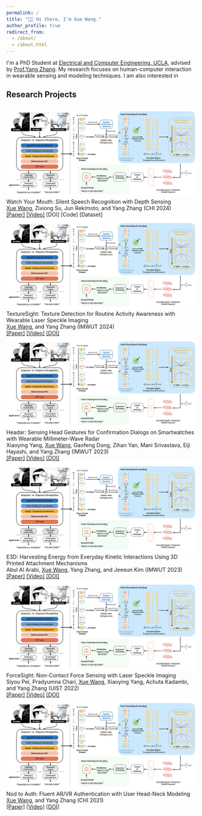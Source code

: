 ```yaml
---
permalink: /
title: "👋🏻 Hi there, I'm Xue Wang."
author_profile: true
redirect_from: 
  - /about/
  - /about.html
---
```


I'm a PhD Student at [Electrical and Computer Engineering, UCLA](https://www.ee.ucla.edu/), advised by [Prof.Yang Zhang](https://yangzhang.dev/). My research focuses on human-computer interaction in wearable sensing and modeling techniques. I am also interested in 

<h2 id='Research Projects'>Research Projects</h2>


<div class="project">
  <img src="/images/Teaser Figure.png" alt="Project Image" class="project-image">
  <div class="project-description">
    <div class="project-title">Watch Your Mouth: Silent Speech Recognition with Depth Sensing</div>
    <div class="project-authors"><u>Xue Wang</u>, Zixiong Su, Jun Rekimoto, and Yang Zhang (CHI 2024)</div>
    <div class="project-links"><a href="link-to-project">[Paper]</a> <a href="link-to-project">[Video]</a> [DOI] [Code] [Dataset] </div>
  </div>
</div>

<div class="project">
  <img src="/images/Teaser Figure.png" alt="Project Image" class="project-image">
  <div class="project-description">
    <div class="project-title">TextureSight: Texture Detection for Routine Activity Awareness with Wearable Laser Speckle Imaging</div>
    <div class="project-authors"><u>Xue Wang</u>, and Yang Zhang (IMWUT 2024)</div>
    <div class="project-links"><a href="link-to-project">[Paper]</a> <a href="link-to-project">[Video]</a> <a href="link-to-project">[DOI]</a> </div>
  </div>
</div>

<div class="project">
  <img src="/images/Teaser Figure.png" alt="Project Image" class="project-image">
  <div class="project-description">
    <div class="project-title">Headar: Sensing Head Gestures for Confirmation Dialogs on Smartwatches with Wearable Millimeter-Wave Radar</div>
    <div class="project-authors">Xiaoying Yang, <u>Xue Wang</u>, Gaofeng Dong, Zihan Yan, Mani Srivastava, Eiji Hayashi, and Yang Zhang (IMWUT 2023)</div>
    <div class="project-links"><a href="link-to-project">[Paper]</a> <a href="link-to-project">[Video]</a> <a href="link-to-project">[DOI]</a> </div>
  </div>
</div>

<div class="project">
  <img src="/images/Teaser Figure.png" alt="Project Image" class="project-image">
  <div class="project-description">
    <div class="project-title">E3D: Harvesting Energy from Everyday Kinetic Interactions Using 3D Printed Attachment Mechanisms</div>
    <div class="project-authors">Abul Al Arabi, <u>Xue Wang</u>, Yang Zhang, and Jeeeun Kim (IMWUT 2023)</div>
    <div class="project-links"><a href="link-to-project">[Paper]</a> <a href="link-to-project">[Video]</a> <a href="link-to-project">[DOI]</a> </div>
  </div>
</div>

<div class="project">
  <img src="/images/Teaser Figure.png" alt="Project Image" class="project-image">
  <div class="project-description">
    <div class="project-title">ForceSight: Non-Contact Force Sensing with Laser Speckle Imaging</div>
    <div class="project-authors">Siyou Pei, Pradyumna Chari, <u>Xue Wang</u>, Xiaoying Yang, Achuta Kadambi, and Yang Zhang (UIST 2022)</div>
    <div class="project-links"><a href="link-to-project">[Paper]</a> <a href="link-to-project">[Video]</a> <a href="link-to-project">[DOI]</a> </div>
  </div>
</div>

<div class="project">
  <img src="/images/Teaser Figure.png" alt="Project Image" class="project-image">
  <div class="project-description">
    <div class="project-title">Nod to Auth: Fluent AR/VR Authentication with User Head-Neck Modeling</div>
    <div class="project-authors"><u>Xue Wang</u>, and Yang Zhang (CHI 2021)</div>
    <div class="project-links"><a href="link-to-project">[Paper]</a> <a href="link-to-project">[Video]</a> <a href="link-to-project">[DOI]</a> </div>
  </div>
</div>
